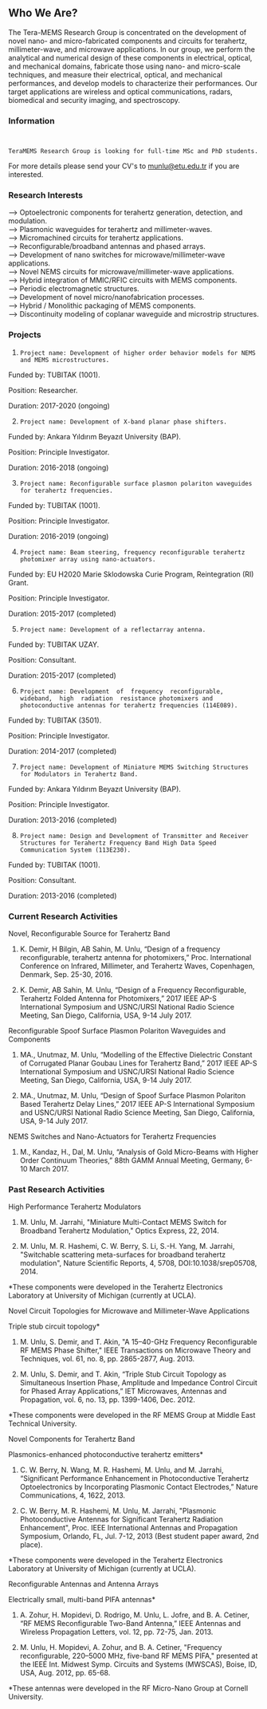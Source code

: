 ## Who We Are?

The Tera-MEMS Research Group is concentrated on the development of novel nano- and micro-fabricated components and circuits for terahertz, millimeter-wave, and microwave applications.  In our group, we perform the analytical and numerical design of these components in electrical, optical, and mechanical domains, fabricate those using nano- and micro-scale techniques, and measure their electrical, optical, and mechanical performances, and develop models to characterize their performances.  Our target applications are wireless and optical communications, radars, biomedical and security imaging, and spectroscopy.

### Information


```Information


TeraMEMS Research Group is looking for full-time MSc and PhD students. 
```

For more details please send your CV's to munlu@etu.edu.tr if you are interested.

### Research Interests

   --> Optoelectronic components for terahertz generation, detection, and modulation.<br>
   --> Plasmonic waveguides for terahertz and millimeter-waves.<br>
   --> Micromachined circuits for terahertz applications.<br>
   --> Reconfigurable/broadband antennas and phased arrays.<br>
   --> Development of nano switches for microwave/millimeter-wave applications.<br>
   --> Novel NEMS circuits for microwave/millimeter-wave applications.<br>
   --> Hybrid integration of MMIC/RFIC circuits with MEMS components.<br>
   --> Periodic electromagnetic structures.<br>
   --> Development of novel micro/nanofabrication processes.<br>
   --> Hybrid / Monolithic packaging of MEMS components.<br>
   --> Discontinuity modeling of coplanar waveguide and microstrip structures.<br>

### Projects

1.     Project name: Development of higher order behavior models for NEMS and MEMS microstructures.

Funded by: TUBITAK (1001).

Position: Researcher.

Duration: 2017-2020 (ongoing)

2.     Project name: Development of X-band planar phase shifters.

Funded by: Ankara Yıldırım Beyazıt University (BAP).

Position: Principle Investigator.

Duration: 2016-2018 (ongoing)

3.     Project name: Reconfigurable surface plasmon polariton waveguides for terahertz frequencies.

Funded by: TUBITAK (1001).

Position: Principle Investigator.

Duration: 2016-2019 (ongoing)

4.     Project name: Beam steering, frequency reconfigurable terahertz photomixer array using nano-actuators.

Funded by: EU H2020 Marie Sklodowska Curie Program, Reintegration (RI) Grant.

Position: Principle Investigator.

Duration: 2015-2017 (completed)

5.     Project name: Development of a reflectarray antenna.

Funded by: TUBITAK UZAY.

Position: Consultant.

Duration: 2015-2017 (completed)

6.     Project name: Development  of  frequency  reconfigurable,  wideband,  high  radiation  resistance photomixers and photoconductive antennas for terahertz frequencies (114E089).

Funded by: TUBITAK (3501).

Position: Principle Investigator.

Duration: 2014-2017 (completed)

7.     Project name: Development of Miniature MEMS Switching Structures for Modulators in Terahertz Band.

Funded by: Ankara Yıldırım Beyazıt University (BAP).

Position: Principle Investigator.

Duration: 2013-2016 (completed)

8.     Project name: Design and Development of Transmitter and Receiver Structures for Terahertz Frequency Band High Data Speed Communication System (113E230).

Funded by: TUBITAK (1001).

Position: Consultant.

Duration: 2013-2016 (completed)

### Current Research Activities

Novel, Reconfigurable Source for Terahertz Band

1. K. Demir, H Bilgin, AB Sahin, M. Unlu, “Design of a frequency reconfigurable, terahertz antenna for photomixers,” Proc. International Conference on Infrared, Millimeter, and Terahertz Waves, Copenhagen, Denmark, Sep. 25-30, 2016.

2. K. Demir, AB Sahin, M. Unlu, “Design of a Frequency Reconfigurable, Terahertz Folded Antenna for Photomixers,” 2017 IEEE AP-S International Symposium and  USNC/URSI  National  Radio  Science  Meeting,  San Diego, California, USA, 9-14 July 2017.

Reconfigurable Spoof Surface Plasmon Polariton Waveguides and Components

1. MA., Unutmaz, M. Unlu, “Modelling of the Effective Dielectric Constant of Corrugated Planar Goubau Lines for Terahertz Band,” 2017 IEEE AP-S International Symposium and  USNC/URSI  National  Radio  Science  Meeting,  San Diego, California, USA, 9-14 July 2017.

2.  MA., Unutmaz, M. Unlu, “Design of Spoof Surface Plasmon Polariton Based Terahertz Delay Lines,” 2017 IEEE AP-S International Symposium and  USNC/URSI  National  Radio  Science  Meeting,  San Diego, California, USA, 9-14 July 2017.

NEMS Switches and Nano-Actuators for Terahertz Frequencies

1. M., Kandaz, H., Dal, M. Unlu, “Analysis of Gold Micro-Beams with Higher Order Continuum Theories,” 88th GAMM Annual Meeting, Germany, 6-10 March 2017.

### Past Research Activities

High Performance Terahertz Modulators

1. M. Unlu, M. Jarrahi, "Miniature Multi-Contact MEMS Switch for Broadband Terahertz Modulation," Optics Express, 22, 2014.

2. M. Unlu, M. R. Hashemi, C. W. Berry, S. Li, S.-H. Yang, M. Jarrahi, "Switchable scattering meta-surfaces for broadband terahertz modulation", Nature Scientific Reports, 4, 5708, DOI:10.1038/srep05708, 2014.

*These components were developed in the Terahertz Electronics Laboratory at University of Michigan (currently at UCLA).

Novel Circuit Topologies for Microwave and Millimeter-Wave Applications

Triple stub circuit topology*

1. M. Unlu, S. Demir, and T. Akin, "A 15–40-GHz Frequency Reconfigurable RF MEMS Phase Shifter," IEEE Transactions on Microwave Theory and Techniques, vol. 61, no. 8, pp. 2865-2877, Aug. 2013.

2. M. Unlu, S. Demir, and T. Akin, “Triple Stub Circuit Topology as Simultaneous Insertion Phase, Amplitude and Impedance Control Circuit for Phased Array Applications,” IET Microwaves, Antennas and Propagation, vol. 6, no. 13, pp. 1399-1406, Dec. 2012.

*These components were developed in the RF MEMS Group at Middle East Technical University.

Novel Components for Terahertz Band

Plasmonics-enhanced photoconductive terahertz emitters*

1. C. W. Berry, N. Wang, M. R. Hashemi, M. Unlu, and M. Jarrahi, “Significant Performance Enhancement in Photoconductive Terahertz Optoelectronics by Incorporating Plasmonic Contact Electrodes,” Nature Communications, 4, 1622, 2013.

2. C. W. Berry, M. R. Hashemi, M. Unlu, M. Jarrahi, "Plasmonic Photoconductive Antennas for Significant Terahertz Radiation Enhancement", Proc. IEEE International Antennas and Propagation Symposium, Orlando, FL, Jul. 7-12, 2013 (Best student paper award, 2nd place).

*These components were developed in the Terahertz Electronics Laboratory at University of Michigan (currently at UCLA).

Reconfigurable Antennas and Antenna Arrays

Electrically small, multi-band PIFA antennas*

1. A. Zohur, H. Mopidevi, D. Rodrigo, M. Unlu, L. Jofre, and B. A. Cetiner,  “RF MEMS Reconfigurable Two-Band Antenna,” IEEE Antennas and Wireless Propagation Letters, vol. 12, pp. 72-75, Jan. 2013.

2. M. Unlu, H. Mopidevi, A. Zohur, and B. A. Cetiner, "Frequency reconfigurable, 220–5000 MHz, five-band RF MEMS PIFA," presented at the IEEE Int. Midwest Symp. Circuits and Systems (MWSCAS), Boise, ID, USA, Aug. 2012, pp. 65-68.

*These antennas were developed in the RF Micro-Nano Group at Cornell University.
